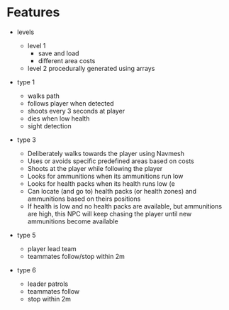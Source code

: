 # Features

* levels
    * level 1 
        * save and load
        * different area costs
    * level 2 procedurally generated using arrays

* type 1 
    * walks path
    * follows player when detected
    * shoots every 3 seconds at player
    * dies when low health
    * sight detection

* type 3
    * Deliberately walks towards the player using Navmesh
    * Uses or avoids specific predefined areas based on costs
    * Shoots at the player while following the player
    * Looks for ammunitions when its ammunitions run low
    * Looks for health packs when its health runs low (e
    * Can locate (and go to) health packs (or health zones) and ammunitions based on theirs positions
    * If health is low and no health packs are available, but ammunitions are high, this NPC will keep chasing the player until new ammunitions become available

* type 5
    * player lead team
    * teammates follow/stop within 2m

* type 6
    * leader patrols
    * teammates follow
    * stop within 2m